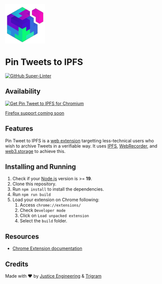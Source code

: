 ![](./src/icon-128.png)
# Pin Tweets to IPFS


[![GitHub Super-Linter](https://github.com/meandavejustice/pin-tweet-to-ipfs/workflows/Lint%20Code%20Base/badge.svg)](https://github.com/marketplace/actions/super-linter)


## Availability

<a href="https://chrome.google.com/webstore/detail/pin-tweet-to-ipfs/bkbejdaeamaehgpodkjdbkhkofpijagn"><img src="https://user-images.githubusercontent.com/585534/107280622-91a8ea80-6a26-11eb-8d07-77c548b28665.png" alt="Get Pin Tweet to IPFS for Chromium"></a>

[Firefox support coming soon](https://github.com/meandavejustice/pin-tweet-to-ipfs/issues/6)

## Features

Pin Tweet to IPFS is a [web extension]() targetting less-technical users who wish to archive Tweets in a verifiable way. It uses [IPFS](https://ipfs.tech/), [WebRecorder](https://webrecorder.net/), and [web3.storage](https://web3.storage/) to achieve this.


## Installing and Running

1. Check if your [Node.js](https://nodejs.org/) version is >= **19**.
2. Clone this repository.
3. Run `npm install` to install the dependencies.
4. Run `npm run build`
5. Load your extension on Chrome following:
   1. Access `chrome://extensions/`
   2. Check `Developer mode`
   3. Click on `Load unpacked extension`
   4. Select the `build` folder.

## Resources

- [Chrome Extension documentation](https://developer.chrome.com/extensions/getstarted)

## Credits

Made with :heart: by [Justice Engineering](https://justice.engineering) & [Trigram](https://www.trigram.co/)
